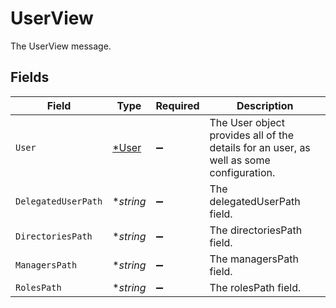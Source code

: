 # UserView

The UserView message.


## Fields

| Field                                                                                     | Type                                                                                      | Required                                                                                  | Description                                                                               |
| ----------------------------------------------------------------------------------------- | ----------------------------------------------------------------------------------------- | ----------------------------------------------------------------------------------------- | ----------------------------------------------------------------------------------------- |
| `User`                                                                                    | [*User](../../models/shared/user.md)                                                      | :heavy_minus_sign:                                                                        |  The User object provides all of the details for an user, as well as some configuration.<br/> |
| `DelegatedUserPath`                                                                       | **string*                                                                                 | :heavy_minus_sign:                                                                        | The delegatedUserPath field.                                                              |
| `DirectoriesPath`                                                                         | **string*                                                                                 | :heavy_minus_sign:                                                                        | The directoriesPath field.                                                                |
| `ManagersPath`                                                                            | **string*                                                                                 | :heavy_minus_sign:                                                                        | The managersPath field.                                                                   |
| `RolesPath`                                                                               | **string*                                                                                 | :heavy_minus_sign:                                                                        | The rolesPath field.                                                                      |